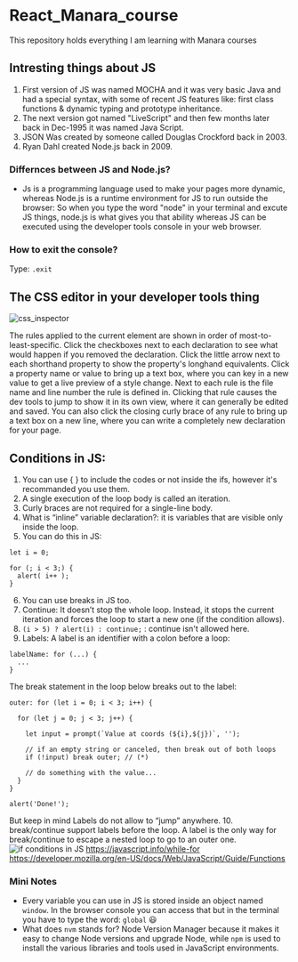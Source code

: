 # React_Manara_course
This repository holds everything I am learning with Manara courses

## Intresting things about JS
1. First version of JS was named MOCHA and it was very basic Java and had a special syntax, with some of recent JS features like: first class functions & dynamic typing and prototype inheritance.
2. The next version got named "LiveScript" and then few months later back in Dec-1995 it was named Java Script.
3. JSON Was created by someone called Douglas Crockford back in 2003.
4. Ryan Dahl created Node.js back in 2009.

### Differnces between JS and Node.js?
- Js is a programming language used to make your pages more dynamic, whereas Node.js is a runtime environment for JS to run outside the browser:
  So when you type the word "node" in your terminal and excute JS things, node.js is what gives you that ability whereas JS can be executed using the developer tools console in your web browser.
### How to exit the console?
Type: ```.exit```

## The CSS editor in your developer tools thing
![css_inspector](https://github.com/user-attachments/assets/b0565acc-e495-44d4-8696-63b32e7439ae)

The rules applied to the current element are shown in order of most-to-least-specific.
Click the checkboxes next to each declaration to see what would happen if you removed the declaration.
Click the little arrow next to each shorthand property to show the property's longhand equivalents.
Click a property name or value to bring up a text box, where you can key in a new value to get a live preview of a style change.
Next to each rule is the file name and line number the rule is defined in. Clicking that rule causes the dev tools to jump to show it in its own view, where it can generally be edited and saved.
You can also click the closing curly brace of any rule to bring up a text box on a new line, where you can write a completely new declaration for your page.

## Conditions in JS:
1. You can use { } to include the codes or not inside the ifs, however it's recommanded you use them.
2. A single execution of the loop body is called an iteration.
3. Curly braces are not required for a single-line body.
4. What is “inline” variable declaration?: it is variables that are visible only inside the loop.
5. You can do this in JS:
```
let i = 0;

for (; i < 3;) {
  alert( i++ );
}
```
6. You can use breaks in JS too.
7. Continue: It doesn’t stop the whole loop. Instead, it stops the current iteration and forces the loop to start a new one (if the condition allows).
8. ``` (i > 5) ? alert(i) : continue; ``` : continue isn't allowed here.
9. Labels: A label is an identifier with a colon before a loop:
```
labelName: for (...) {
  ...
}
```
The break <labelName> statement in the loop below breaks out to the label:
```
outer: for (let i = 0; i < 3; i++) {

  for (let j = 0; j < 3; j++) {

    let input = prompt(`Value at coords (${i},${j})`, '');

    // if an empty string or canceled, then break out of both loops
    if (!input) break outer; // (*)

    // do something with the value...
  }
}

alert('Done!');
```
But keep in mind Labels do not allow to “jump” anywhere.
10. break/continue support labels before the loop. A label is the only way for break/continue to escape a nested loop to go to an outer one.
   ![if conditions in JS](https://developer.mozilla.org/en-US/docs/Learn_web_development/Core/Scripting/Conditionals)
   https://javascript.info/while-for
   https://developer.mozilla.org/en-US/docs/Web/JavaScript/Guide/Functions

### Mini Notes
- Every variable you can use in JS is stored inside an object named ```window```. In the browser console you can access that but in the terminal you have to type the word: ```global``` 😃
- What does ```nvm``` stands for?
  Node Version Manager because it makes it easy to change Node versions and upgrade Node, while ```npm``` is used to install the various libraries and tools used in JavaScript environments.
